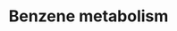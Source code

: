 ---
annotations:
- id: CL:0000182
  parent: native cell
  type: Cell Type Ontology
  value: hepatocyte
- id: PW:0000375
  parent: regulatory pathway
  type: Pathway Ontology
  value: phase I biotransformation pathway via cytochrome P450
- id: PW:0000002
  parent: classic metabolic pathway
  type: Pathway Ontology
  value: classic metabolic pathway
authors:
- Riannefijten
- Egonw
- AMTan
- MaintBot
- Eweitz
citedin:
- link: PMC9512912
  title: 'Identification of the effects of COVID-19 on patients with pulmonary fibrosis
    and lung cancer: a bioinformatics analysis and literature review (2022)'
communities: []
description: This pathway describes the metabolism of benzene. It is metabolised in
  the liver and forms several metabolites that can be toxic to the human body. Some
  of the metabolites are very volatile and can be found in blood and exhaled breath.
last-edited: 2025-11-01
ndex: 42499404-8b68-11eb-9e72-0ac135e8bacf
organisms:
- Homo sapiens
redirect_from:
- /index.php/Pathway:WP3891
- /instance/WP3891
- /instance/WP3891_r140984
revision: r140984
schema-jsonld:
- '@context': https://schema.org/
  '@id': https://wikipathways.github.io/pathways/WP3891.html
  '@type': Dataset
  creator:
    '@type': Organization
    name: WikiPathways
  description: This pathway describes the metabolism of benzene. It is metabolised
    in the liver and forms several metabolites that can be toxic to the human body.
    Some of the metabolites are very volatile and can be found in blood and exhaled
    breath.
  keywords:
  - 1,2-Benzoquinone
  - Benzene
  - Benzene dihydrodiol
  - Benzene oxide
  - CYP2E1
  - Catechol
  - Dihydrodioldehydrogenase
  - Glutathione S-transferase
  - Hydroquinone
  - MPO
  - Microsomal Epoxide Hydrolase
  - NQO1
  - Oxepine
  - Phenol
  - S-Phenylmercapturic acid
  - p-benzoquinone
  license: CC0
  name: Benzene metabolism
seo: CreativeWork
title: Benzene metabolism
wpid: WP3891
---